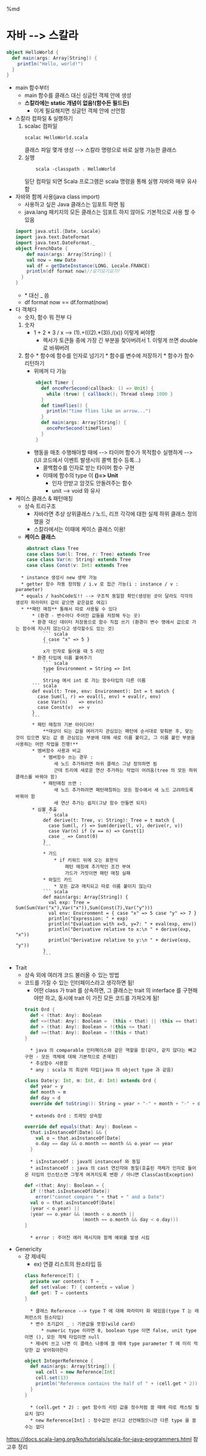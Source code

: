%md
# 자바 --> 스칼라

``` scala
object HelloWorld {
  def main(args: Array[String]) {
    println("Hello, world!")
  }
}
```
* main 함수부터
	* main 함수를 클래스 대신 싱글턴 객체 안에 생성
	*  **스칼라에는 static 개념이 없음!(함수든 필드든)**
		* 이게 필요해지면 싱글턴 객체 안에 선언함
* 스칼라 컴파일 & 실행하기
	1. scalac 컴파일
		``` shell
		scalac HelloWorld.scala
		```
		클래스 파일 몇개 생성 --> 스칼라 명령으로 바로 실행 가능한 클래스
	2.  실행
		``` shell
			scala -classpath . HelloWorld
		```
		일단 컴파일 되면 Scala 프로그램은 scala 명령을 통해 실행
		자바와 매우 유사함
* 자바와 함께 사용(java class import)
	* 사용하고 싶은 Java 클래스는 임포트 하면 됨
	* java.lang 패키지의 모든 클래스는 임포트 하지 않아도 기본적으로 사용 할 수 있음
	``` scala
	import java.util.{Date, Locale}
	import java.text.DateFormat
	import java.text.DateFormat._
	object FrenchDate {
  		def main(args: Array[String]) {
	    val now = new Date
	    val df = getDateInstance(LONG, Locale.FRANCE)
	    println(df format now)//요기요기요기!
	  }
	}
	```
	* \* 대신 _ 씀
	* df format now == df.format(now)
* 다 객체다
	* 숫자, 함수 뭐 전부 다
	1. 숫자
		*  1 + 2 * 3 / x --> (1).+(((2).\*(3))./(x)) 이렇게 써야함
			* 렉서가 토큰들 중에 가장 긴 부분을 찾아버려서 1. 이렇게 쓰면 double 로 바꿔버려
	2. 함수
				* 함수에 함수를 인자로 넘기기
				* 함수를 변수에 저장하기
				* 함수가 함수 리턴하기
		* 위에꺼 다 가능
		``` scala
			object Timer {
			  def oncePerSecond(callback: () => Unit) {
			    while (true) { callback(); Thread sleep 1000 }
			  }
			  def timeFlies() {
			    println("time flies like an arrow...")
			  }
			  def main(args: Array[String]) {
			    oncePerSecond(timeFlies)
			  }
			}
		```
		* 행동을 매초 수행해야할 때에 --> 타이머 함수가 목적함수 실행하게 --> (UI 코드에서 이벤트 발생시의 콜백 함수 등록...)
			* 콜백함수를 인자로 받는 타이머 함수 구현
			* 이때에 함수의 type 이 **()=> Unit**
				* 인자 안받고 암것도 안돌려주는 함수
				* unit --> void 와 유사
* 케이스 클래스 & 패턴매칭
	* 상속 트리구조
		* 자바라면 추상 상위클래스 / 노드, 리프 각각에 대한 실제 하위 클래스 정의했을 것
		* 스칼라에서는 이때에 케이스 클래스 이용!
	* **케이스 클래스**
	``` scala
		abstract class Tree
		case class Sum(l: Tree, r: Tree) extends Tree
		case class Var(n: String) extends Tree
		case class Const(v: Int) extends Tree
	```
		* instance 생성시 new 생략 가능
		* getter 함수 자동 정의됨 / i.v 로 접근 가능(i : instance / v : parameter)
		* equals / hashCode도!! --> 구조적 동일함 확인(생성된 곳이 달라도 각각의 생성자 파라미터 값이 같으면 같은걸로 여김)
		* **패턴 매칭** 통해서 따로 사용될 수 있다
			* (환경 - 변수마다 주어진 값들을 저장해 두는 곳)
			* 환경 대신 데이터 저장용으로 함수 직접 쓰기 (환경이 변수 명에서 값으로 가는 함수에 지나지 않는다고 생각할수도 있는 것)
				``` scala
				{ case "x" => 5 }
				```
				x가 인자로 들어올 때 5 리턴
			* 환경 타입에 이름 붙여주기
				``` scala
				type Environment = String => Int
				```
				String 에서 int 로 가는 함수타입의 다른 이름
			``` scala
			def eval(t: Tree, env: Environment): Int = t match {
			  case Sum(l, r) => eval(l, env) + eval(r, env)
			  case Var(n)    => env(n)
			  case Const(v)  => v
			}
			```
			* 패턴 매칭의 기본 아이디어!
				**대상이 되는 값을 여러가지 관심있는 패턴에 순서대로 맞춰본 후, 맞는 것이 있으면 맞는 값 중 관심있는 부분에 대해 새로 이름 붙이고, 그 이름 붙인 부분을 사용하는 어떤 작업을 진행!**
			* 멤버함수 사용과 비교
				* 멤버함수 쓰는 경우 : 
					새 노드 추가하려면 하위 클래스 그냥 정의하면 됨
					근데 트리에 새로운 연산 추가하는 작업이 어려움(tree 의 모든 하위 클래스를 바꿔야 함)
				* 패턴매칭 쓰면 : 
					새 노드 추가하려면 패턴매칭하는 모든 함수에서 새 노드 고려하도록 바꿔야 함
					새 연산 추가는 쉽지(그냥 함수 만들면 되지)
			* 심볼 추출
				``` scala
				def derive(t: Tree, v: String): Tree = t match {
				  case Sum(l, r) => Sum(derive(l, v), derive(r, v))
				  case Var(n) if (v == n) => Const(1)
				  case _ => Const(0)
				}
				```
				* 가드
					* if 키워드 뒤에 오는 표현식
						패턴 매칭에 추가적인 조건 부여
						가드가 거짓이면 패턴 매칭 실패
				* 와일드 카드
					* 모든 값과 매치되고 따로 이름 붙이지 않는다
				``` scala
				def main(args: Array[String]) {
				  val exp: Tree = Sum(Sum(Var("x"),Var("x")),Sum(Const(7),Var("y")))
				  val env: Environment = { case "x" => 5 case "y" => 7 }
				  println("Expression: " + exp)
				  println("Evaluation with x=5, y=7: " + eval(exp, env))
				  println("Derivative relative to x:\n " + derive(exp, "x"))
				  println("Derivative relative to y:\n " + derive(exp, "y"))
				}
				```

* Trait
	* 상속 외에 여러개 코드 불러올 수 있는 방법
	* 코드를 가질 수 있는 인터페이스라고 생각하면 됨!
		* 어떤 class 가 trait 를 상속하면, 그 클래스는 trait 의 interface 를 구현해야만 하고, 동시에 trait 이 가진 모든 코드를 가져오게 됨!
		``` scala
		trait Ord {
		  def < (that: Any): Boolean
		  def <=(that: Any): Boolean =  (this < that) || (this == that)
		  def > (that: Any): Boolean = !(this <= that)
		  def >=(that: Any): Boolean = !(this < that)
		}
		```
			* java 의 comparable 인터페이스와 같은 역할을 함(같다, 같지 않다는 빼고 구현 - 모든 객체에 대해 기본적으로 존재함)
			* 추상함수 사용함
			* any : scala 의 최상위 타입(java 의 object type 과 같음)
		``` scala
		class Date(y: Int, m: Int, d: Int) extends Ord {
		  def year = y
		  def month = m
		  def day = d
		  override def toString(): String = year + "-" + month + "-" + day
		```
			* extends Ord : 트레잇 상속함
		``` scala
		override def equals(that: Any): Boolean =
		  that.isInstanceOf[Date] && {
		    val o = that.asInstanceOf[Date]
		    o.day == day && o.month == month && o.year == year
		  }
		```
			* isInstanceOf : java의 instanceof 와 동일
			* asInstanceOf : java 의 cast 연산자와 동일(호출된 객체가 인자로 들어온 타입의 인스턴스면 그렇게 여겨지도록 변환 / 아니면 ClassCastException)
		``` scala
		def <(that: Any): Boolean = {
		  if (!that.isInstanceOf[Date])
		    error("cannot compare " + that + " and a Date")
		  val o = that.asInstanceOf[Date]
		  (year < o.year) ||
		  (year == o.year && (month < o.month ||
		                     (month == o.month && day < o.day)))
		}
		```
			* error : 주어진 에러 메시지와 함께 예외를 발생 시킴

* Genericity
	* 걍 제네릭
		* ex) 연결 리스트의 원소타입 등
		``` scala
		class Reference[T] {
		  private var contents: T = _
		  def set(value: T) { contents = value }
		  def get: T = contents
		}
		```
			* 클래스 Reference --> type T 에 대해 파라미터 화 돼있음(type T 는 레퍼런스의 원소타입)
			* 변수 초기값이 _ : 기본값을 뜻함(wild card)
				* numeric type 이라면 0, boolean type 이면 false, unit type 이면 (), 모든 객체 타입이면 null
			* 제네릭 쓰고 나면 이 클래스 나중에 쓸 때에 type parameter T 에 미리 적당한 값 넣어줘야한다
		``` scala
		object IntegerReference {
		  def main(args: Array[String]) {
		    val cell = new Reference[Int]
		    cell.set(13)
		    println("Reference contains the half of " + (cell.get * 2))
		  }
		}
		```
			* (cell.get * 2) : get 함수의 리턴 값을 정수처럼 쓸 때에 따로 캐스팅 필요치 않다
			* new Reference[Int] : 정수값만 쓴다고 선언해뒀으니깐 다른 type 을 쓸 수는 없다





https://docs.scala-lang.org/ko/tutorials/scala-for-java-programmers.html 참고후 정리
